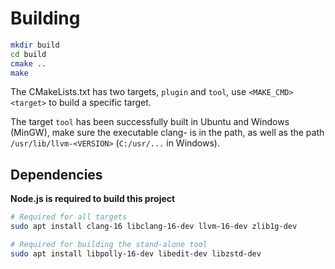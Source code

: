 # Building

```sh
mkdir build
cd build
cmake ..
make
```

The CMakeLists.txt has two targets, `plugin` and `tool`, use `<MAKE_CMD> <target>` to build a specific target.

The target `tool` has been successfully built in Ubuntu and Windows (MinGW), make sure the executable clang-<VERSION> is in the path, as well as the path `/usr/lib/llvm-<VERSION>` (`C:/usr/...` in Windows).

## Dependencies

**Node.js is required to build this project**

```sh
# Required for all targets
sudo apt install clang-16 libclang-16-dev llvm-16-dev zlib1g-dev

# Required for building the stand-alone tool
sudo apt install libpolly-16-dev libedit-dev libzstd-dev
```
